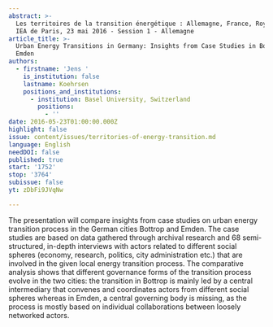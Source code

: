 ```yaml
---
abstract: >-
  Les territoires de la transition énergétique : Allemagne, France, Royaume-Uni.
  IEA de Paris, 23 mai 2016 - Session 1 - Allemagne
article_title: >-
  Urban Energy Transitions in Germany: Insights from Case Studies in Bottrop and
  Emden
authors:
  - firstname: 'Jens '
    is_institution: false
    lastname: Koehrsen
    positions_and_institutions:
      - institution: Basel University, Switzerland
        positions:
          - ''
date: 2016-05-23T01:00:00.000Z
highlight: false
issue: content/issues/territories-of-energy-transition.md
language: English
needDOI: false
published: true
start: '1752'
stop: '3764'
subissue: false
yt: zDbFi9JVqNw

---
```


The presentation will compare insights from case studies on urban energy transition process in the German cities Bottrop and Emden. The case studies are based on data gathered through archival research and 68 semi-structured, in-depth interviews with actors related to different social spheres (economy, research, politics, city administration etc.) that are involved in the given local energy transition process. The comparative analysis shows that different governance forms of the transition process evolve in the two cities: the transition in Bottrop is mainly led by a central intermediary that convenes and coordinates actors from different social spheres whereas in Emden, a central governing body is missing, as the process is mostly based on individual collaborations between loosely networked actors.

<Youtube yt="zDbFi9JVqNw" caption="Urban energy transitions in Germany: insights from case studies in Bottrop and Emden" start="1752" stop="3764"></Youtube>